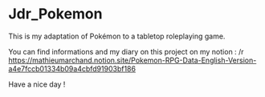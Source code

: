 # Jdr_Pokemon
This is my adaptation of Pokémon to a tabletop roleplaying game.


You can find informations and my diary on this project on my notion : /r
https://mathieumarchand.notion.site/Pokemon-RPG-Data-English-Version-a4e7fccb01334b09a4cbfd91903bf186

Have a nice day !
